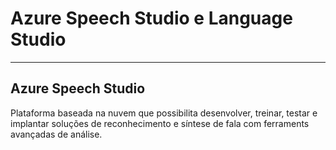 # Azure Speech Studio e Language Studio


---

## Azure Speech Studio

Plataforma baseada na nuvem que possibilita desenvolver, treinar, testar e implantar soluções de reconhecimento e síntese de fala com ferraments avançadas de análise.

